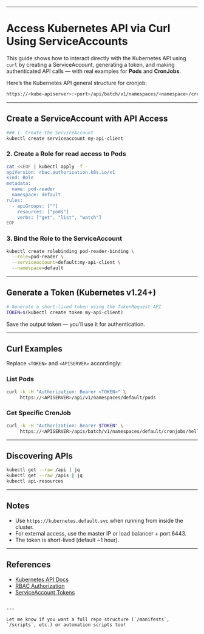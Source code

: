 
---


# Access Kubernetes API via Curl Using ServiceAccounts 

This guide shows how to interact directly with the Kubernetes API using `curl` by creating a ServiceAccount, generating a token, and making authenticated API calls — with real examples for **Pods** and **CronJobs**.

Here’s the Kubernetes API general structure for cronjob:

```bash
https://<kube-apiserver>:<port>/api/batch/v1/namespaces/<namespace>/cronjobs/<name>
```

---

## Create a ServiceAccount with API Access

```bash
### 1. Create the ServiceAccount
kubectl create serviceaccount my-api-client
```


### 2. Create a Role for read access to Pods
```bash
cat <<EOF | kubectl apply -f -
apiVersion: rbac.authorization.k8s.io/v1
kind: Role
metadata:
  name: pod-reader
  namespace: default
rules:
  - apiGroups: [""]
    resources: ["pods"]
    verbs: ["get", "list", "watch"]
EOF
```

### 3. Bind the Role to the ServiceAccount
```bash
kubectl create rolebinding pod-reader-binding \
  --role=pod-reader \
  --serviceaccount=default:my-api-client \
  --namespace=default
```

---

## Generate a Token (Kubernetes v1.24+)

```bash
# Generate a short-lived token using the TokenRequest API
TOKEN=$(kubectl create token my-api-client)
```

Save the output token — you’ll use it for authentication.

---

## Curl Examples

Replace `<TOKEN>` and `<APISERVER>` accordingly:

### List Pods
```bash
curl -k -H "Authorization: Bearer <TOKEN>" \
     https://<APISERVER>/api/v1/namespaces/default/pods
```

### Get Specific CronJob
```bash
curl -k -H "Authorization: Bearer $TOKEN" \
     https://<APISERVER>/apis/batch/v1/namespaces/default/cronjobs/hello-cron
```

---

## Discovering APIs

```bash
kubectl get --raw /api | jq
kubectl get --raw /apis | jq
kubectl api-resources
```

---

## Notes

- Use `https://kubernetes.default.svc` when running from inside the cluster.
- For external access, use the master IP or load balancer + port 6443.
- The token is short-lived (default ~1 hour).

---

## References

- [Kubernetes API Docs](https://kubernetes.io/docs/reference/generated/kubernetes-api/)
- [RBAC Authorization](https://kubernetes.io/docs/reference/access-authn-authz/rbac/)
- [ServiceAccount Tokens](https://kubernetes.io/docs/concepts/security/service-accounts/)
```

---

Let me know if you want a full repo structure (`/manifests`, `/scripts`, etc.) or automation scripts too!
